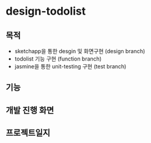 # design-todolist


## 목적 
   - sketchapp을 통한 desgin 및 화면구현 (design branch)
   - todolist 기능 구현 (function branch) 
   - jasmine을 통한 unit-testing 구현 (test branch) 


## 기능 


## 개발 진행 화면 


## 프로젝트일지 

